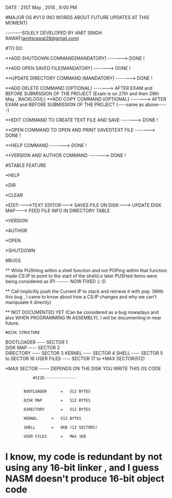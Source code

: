 
DATE : 21ST May , 2015 , 9:00 PM 	

#MAJOR OS 
#V1.0 (NO WORDS ABOUT FUTURE UPDATES AT THIS MOMENT)
	
--------SOLELY DEVELOPED BY AMIT SINGH RAWAT(amitsrawat28@gmail.com)
	


#TO DO 

**ADD SHUTDOWN COMMAND[MANDATORY]				------->	DONE !

**ADD OPEN SAVED FILE[MANDATORY]				------->	DONE !

**UPDATE DIRECTORY COMMAND [MANDATORY]		-------> 	DONE !

**ADD DELETE COMMAND [OPTIONAL]					------->	AFTER EXAM and BEFORE SUBMISSION OF THE PROJECT	(Exam is on 27th and then 29th May , BACKLOGS;)
**ADD COPY COMMAND [OPTIONAL]					  ------->	AFTER EXAM and BEFORE SUBMISSION OF THE PROJECT (----same as above-----)

**EDIT COMMAND TO CREATE TEXT FILE AND SAVE			-------> 	DONE !

**OPEN COMMAND TO OPEN AND PRINT SAVEDTEXT FILE 		------->	DONE !

**HELP COMMAND							------->	DONE !

**VERSION AND AUTHOR COMMAND					------->	DONE !


#STABLE FEATURE	

*HELP

*DIR

*CLEAR

*EDIT---->TEXT EDITOR---> SAVES FILE ON DISK---> UPDATE DISK MAP---> FEED FILE INFO IN DIRECTORY TABLE

*VERSION

*AUTHOR

*OPEN

*SHUTDOWN

	
#BUGS


** While PUSHing within a shell function and not POPing within that function made CS:IP to point to the start of the shell(i.e later PUSHed items were being considered as IP) ------ NOW FIXED  :)  :D

** Call implicitly push the Current IP to stack and retrieve it with pop.
(With this bug , I came to know about how a CS:IP changes and why we can't manipulate it directly)

** NOT DOCUMENTED YET (Can be considered as a bug nowadays and also WHEN PROGRAMMING IN ASSEMBLY), I will be documenting in near future.


	#DISK STRUCTURE

 BOOTLOADER 	----  SECTOR 1	
 DISK MAP	----  SECTOR 2	
 DIRECTORY	----  SECTOR 3
 KERNEL		----  SECTOR 4
 SHELL    	----  SECTOR 5   to  SECTOR 16
 USER FILES	----  SECTOR 17  to  *MAX SECTOR(512)
      	     	                    
*MAX SECTOR ----- DEPENDS ON THE DISK YOU WRITE THIS OS CODE

				#SIZE--------------
  

			BOOTLOADER  	= 	512 BYTES
   
			DISK MAP    	= 	512 BYTES
   
			DIRECTORY   	= 	512 BYTES
   
			KERNEL	   	= 	512 BYTES
   
			SHELL	   	= 	6KB (12 SECTORS)
   
			USER FILES  	= 	MAX 1KB

# I know, my code is redundant by not using any 16-bit linker , and I guess NASM doesn't produce 16-bit object code 
 

